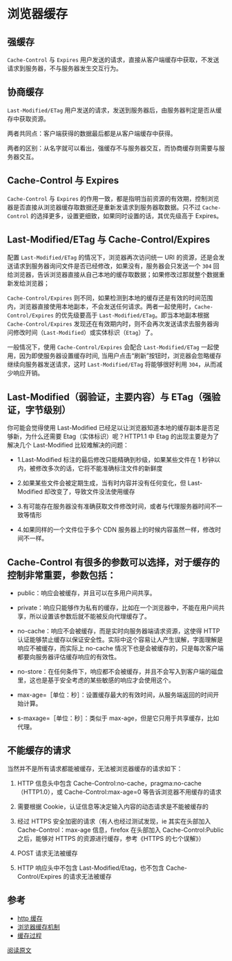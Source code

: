 <!--
 * @Description: 面试
 * @Author: xiehuaqiang
 * @FilePath: /kaka-blog/src/docs/kaka/面试/浏览器缓存.md
 * @Date: 2021-09-14 17:06:47
 * @LastEditTime: 2021-09-14 17:20:19
-->

# 浏览器缓存

## 强缓存

`Cache-Control` 与 `Expires`
用户发送的请求，直接从客户端缓存中获取，不发送请求到服务器，不与服务器发生交互行为。

## 协商缓存

`Last-Modified/ETag`
用户发送的请求，发送到服务器后，由服务器判定是否从缓存中获取资源。

两者共同点：客户端获得的数据最后都是从客户端缓存中获得。

两者的区别：从名字就可以看出，强缓存不与服务器交互，而协商缓存则需要与服务器交互。

## Cache-Control 与 Expires

`Cache-Control` 与 `Expires` 的作用一致，都是指明当前资源的有效期，控制浏览器是否直接从浏览器缓存取数据还是重新发请求到服务器取数据。只不过 `Cache-Control` 的选择更多，设置更细致，如果同时设置的话，其优先级高于 Expires。

## Last-Modified/ETag 与 Cache-Control/Expires

配置 `Last-Modified/ETag` 的情况下，浏览器再次访问统一 URI 的资源，还是会发送请求到服务器询问文件是否已经修改，如果没有，服务器会只发送一个 `304` 回给浏览器，告诉浏览器直接从自己本地的缓存取数据；如果修改过那就整个数据重新发给浏览器；

`Cache-Control/Expires` 则不同，如果检测到本地的缓存还是有效的时间范围内，浏览器直接使用本地副本，不会发送任何请求。两者一起使用时，`Cache-Control/Expires` 的优先级要高于 `Last-Modified/ETag`。即当本地副本根据 `Cache-Control/Expires` 发现还在有效期内时，则不会再次发送请求去服务器询问修改时间（`Last-Modified`）或实体标识（`Etag`）了。

一般情况下，使用 `Cache-Control/Expires` 会配合 `Last-Modified/ETag` 一起使用，因为即使服务器设置缓存时间, 当用户点击“刷新”按钮时，浏览器会忽略缓存继续向服务器发送请求，这时 `Last-Modified/ETag` 将能够很好利用 `304`，从而减少响应开销。

## Last-Modified（弱验证，主要内容）与 ETag（强验证，字节级别）

你可能会觉得使用 Last-Modified 已经足以让浏览器知道本地的缓存副本是否足够新，为什么还需要 Etag（实体标识）呢？HTTP1.1 中 Etag 的出现主要是为了解决几个 Last-Modified 比较难解决的问题：

- 1.Last-Modified 标注的最后修改只能精确到秒级，如果某些文件在 1 秒钟以内，被修改多次的话，它将不能准确标注文件的新鲜度

- 2.如果某些文件会被定期生成，当有时内容并没有任何变化，但 Last-Modified 却改变了，导致文件没法使用缓存

- 3.有可能存在服务器没有准确获取文件修改时间，或者与代理服务器时间不一致等情形

- 4.如果同样的一个文件位于多个 CDN 服务器上的时候内容虽然一样，修改时间不一样。

## Cache-Control 有很多的参数可以选择，对于缓存的控制非常重要，参数包括：

- public：响应会被缓存，并且可以在多用户间共享。

- private：响应只能够作为私有的缓存，比如在一个浏览器中，不能在用户间共享，所以设置该参数后就不能被反向代理缓存了。

- no-cache：响应不会被缓存，而是实时向服务器端请求资源，这使得 HTTP 认证能够禁止缓存以保证安全性。实际中这个容易让人产生误解，字面理解是响应不被缓存，而实际上 no-cache 情况下也是会被缓存的，只是每次客户端都要向服务器评估缓存响应的有效性。

- no-store：在任何条件下，响应都不会被缓存，并且不会写入到客户端的磁盘里，这也是基于安全考虑的某些敏感的响应才会使用这个。

- max-age=［单位：秒］：设置缓存最大的有效时间，从服务端返回的时间开始计算。

- s-maxage=［单位：秒］：类似于 max-age，但是它只用于共享缓存，比如代理。

## 不能缓存的请求

当然并不是所有请求都能被缓存，无法被浏览器缓存的请求如下：

1. HTTP 信息头中包含 Cache-Control:no-cache，pragma:no-cache（HTTP1.0），或 Cache-Control:max-age=0 等告诉浏览器不用缓存的请求

2. 需要根据 Cookie，认证信息等决定输入内容的动态请求是不能被缓存的

3. 经过 HTTPS 安全加密的请求（有人也经过测试发现，ie 其实在头部加入 Cache-Control：max-age 信息，firefox 在头部加入 Cache-Control:Public 之后，能够对 HTTPS 的资源进行缓存，参考《HTTPS 的七个误解》）

4. POST 请求无法被缓存

5. HTTP 响应头中不包含 Last-Modified/Etag，也不包含 Cache-Control/Expires 的请求无法被缓存

## 参考

- [http 缓存](http://www.cnblogs.com/vajoy/p/5341664.html)
- [浏览器缓存机制](https://www.cnblogs.com/slly/p/6732749.html)
- [缓存过程](https://www.cnblogs.com/shixiaomiao1122/p/7591556.html)

[阅读原文](https://github.com/Lwenli1224/browser_cache)
